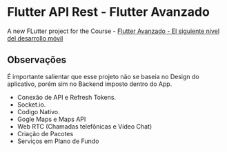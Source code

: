# Flutter API Rest - Flutter Avanzado

A new FLutter project for the Course - [Flutter Avanzado - El siguiente nivel del desarrollo móvil](https://www.udemy.com/course/flutter-avanzado/)

## Observações

É importante salientar que esse projeto não se baseia no Design do aplicativo, porém sim no Backend imposto dentro do App.

-   Conexão de API e Refresh Tokens.
-   Socket.io.
-   Codigo Nativo.
-   Gogle Maps e Maps API
-   Web RTC (Chamadas telefônicas e Vídeo Chat)
-   Criação de Pacotes
-   Serviços em Plano de Fundo
